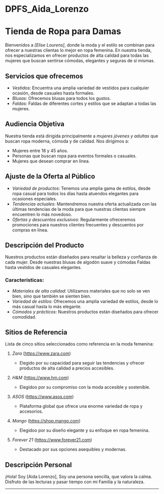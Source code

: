 # DPFS_Aida_Lorenzo
# Tienda de Ropa para Damas

Bienvenidos a *[Elise Lourens]*, donde la moda y el estilo se combinan para ofrecer a nuestras clientas lo mejor en ropa femenina. En nuestra tienda, nos especializamos en ofrecer productos de alta calidad para todas las mujeres que buscan sentirse cómodas, elegantes y seguras de sí mismas.

## Servicios que ofrecemos

- *Vestidos*: Encuentra una amplia variedad de vestidos para cualquier ocasión, desde casuales hasta formales.
- *Blusas*: Ofrecemos blusas para todos los gustos.
- *Faldas*: Faldas de diferentes cortes y estilos que se adaptan a todas las mujeres.

## Audiencia Objetiva

Nuestra tienda está dirigida principalmente a *mujeres jóvenes y adultas* que buscan ropa moderna, cómoda y de calidad.
Nos dirigimos a:
- Mujeres entre 18 y 45 años.
- Personas que buscan ropa para eventos formales o casuales.
- Mujeres que desean comprar en línea.

## Ajuste de la Oferta al Público

- *Variedad de productos*: Tenemos una amplia gama de estilos, desde ropa casual para todos los días hasta atuendos elegantes para ocasiones especiales.
- *Tendencias actuales*: Mantendremos nuestra oferta actualizada con las últimas tendencias de la moda para que nuestras clientas siempre encuentren lo más novedoso.
- *Ofertas y descuentos exclusivos*: Regularmente ofreceremos promociones para nuestros clientes frecuentes y descuentos por compras en línea.

## Descripción del Producto

Nuestros productos están diseñados para resaltar la belleza y confianza de cada mujer. Desde nuestras blusas de algodón suave y cómodas Faldas hasta vestidos de casuales elegantes.

### Características:
- *Materiales de alta calidad*: Utilizamos materiales que no solo se ven bien, sino que también se sienten bien.
- *Variedad de estilos*: Ofrecemos una amplia variedad de estilos, desde lo más casual hasta lo más elegante.
- *Cómodos y prácticos*: Nuestros productos están diseñados para ofrecer comodidad.

## Sitios de Referencia

Lista de cinco sitios seleccionados como referencia en la moda femenina:

1. *Zara* (https://www.zara.com)
   - Elegido por su capacidad para seguir las tendencias y ofrecer productos de alta calidad a precios accesibles.
   
2. *H&M* (https://www.hm.com)
   - Elegidoo por su compromiso con la moda accesible y sostenible.

3. *ASOS* (https://www.asos.com)
   - Plataforma global que ofrece una enorme variedad de ropa y accesorios.

4. *Mango* (https://shop.mango.com)
   - Elegidoo por su diseño elegante y su enfoque en ropa femenina.

5. *Forever 21* (https://www.forever21.com)
   - Destacado por sus opciones asequibles y modernas.

## Descripción Personal

¡Hola! Soy [Aida Lorenzo],  Soy una persona sencilla, que valora la calma. Disfruto de las lecturas y pasar tiempo con mi Familia y la naturaleza. 

---
